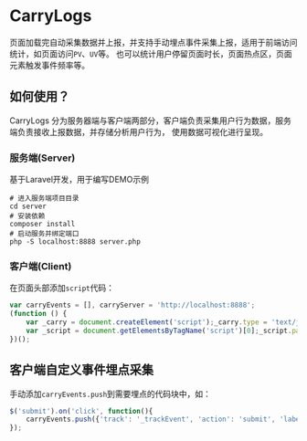 # CarryLogs
页面加载完自动采集数据并上报，并支持手动埋点事件采集上报，适用于前端访问统计，如页面访问`PV`、`UV`等。
也可以统计用户停留页面时长，页面热点区，页面元素触发事件频率等。

## 如何使用？

CarryLogs 分为服务器端与客户端两部分，客户端负责采集用户行为数据，服务端负责接收上报数据，并存储分析用户行为，
使用数据可视化进行呈现。

### 服务端(Server)

基于Laravel开发，用于编写DEMO示例
```shell
# 进入服务端项目目录
cd server
# 安装依赖
composer install
# 启动服务并绑定端口
php -S localhost:8888 server.php
```
    
### 客户端(Client)

在页面头部添加`script`代码：
```javascript
var carryEvents = [], carryServer = 'http://localhost:8888';
(function () {
    var _carry = document.createElement('script');_carry.type = 'text/javascript';_carry.async = true;_carry.src = '../src/main.js';
    var _script = document.getElementsByTagName('script')[0];_script.parentNode.insertBefore(_carry, _script);
})();
```

## 客户端自定义事件埋点采集

手动添加`carryEvents.push`到需要埋点的代码块中，如：
```javascript
$('submit').on('click', function(){
    carryEvents.push({'track': '_trackEvent', 'action': 'submit', 'label': 'click', 'value': 1});
});
```